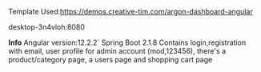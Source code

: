 Template Used:https://demos.creative-tim.com/argon-dashboard-angular



desktop-3n4vloh:8080

**Info**
Angular version:12.2.2`
Spring Boot 2.1.8
Contains login,registration with email, user profile
for admin account (mod,123456), there's a product/category page, a users page and shopping cart page
